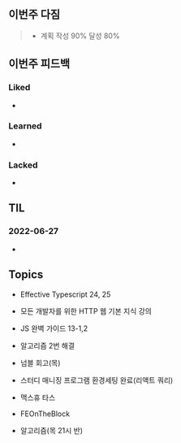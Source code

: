 ## 이번주 다짐
> - 계획 작성 90% 달성 80%

## 이번주 피드백
> 

### Liked
- 

### Learned
- 
### Lacked
- 

## TIL
### 2022-06-27
- 

## Topics
- Effective Typescript 24, 25
- 모든 개발자를 위한 HTTP 웹 기본 지식 강의
- JS 완벽 가이드 13-1,2
- 알고리즘 2번 해결
- 넘블 회고(목)
- 스터디 매니징 프로그램 환경세팅 완료(리액트 쿼리)

- 맥스휴 타스
- FEOnTheBlock
- 알고리즘(목 21시 반)
